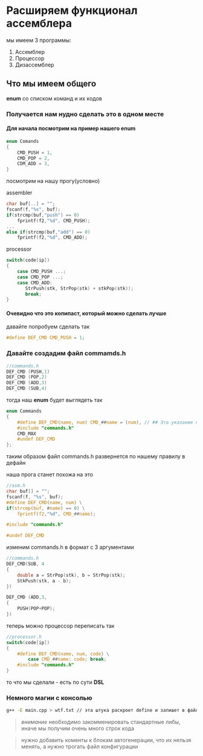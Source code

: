 # Расширяем функционал ассемблера

мы имеем 3 программы:

1. Ассемблер
2. Процессор
3. Дизассемблер

## Что мы имеем общего

**enum** со списком команд и их кодов

### Получается нам нудно сделать это в одном месте

#### Для начала посмотрим на пример нашего enum

```c
enum Comands
{
    CMD_PUSH = 1,
    CMD_POP = 2,
    CDM_ADD = 3,
}
```

посмотрим на нашу прогу(условно)

assembler

```c
char buf[..] = "";
fscanf(f,"%s", buf);
if(strcmp(buf,"push") == 0)
    fprintf(f2,"%d", CMD_PUSH);
...
else if(strcmp(buf,"add") == 0)
    fprintf(f2,"%d", CMD_ADD);
```

processor

```c
switch(code[ip])
{
    case CMD_PUSH ...;
    case CMD_POP ...;
    case CMD_ADD:
       StrPush(stk, StrPop(stk) + stkPop(stk));
       break;
}
```

#### Очевидно что это копипаст, который можно сделать лучше

давайте попробуем сделать так

```c
#define DEF_CMD CMD_PUSH = 1;
```

### Давайте создадим файл **commamds.h**

```c
//commands.h
DEF_CMD (PUSH,1)
DEF_CMD (POP,2)
DEF_CMD (ADD,3)
DEF_CMD (SUB,4)


```

тогда наш **enum** будет выглядеть так

```c
enum Commands
{
    #define DEF_CMD(name, num) CMD_##name = (num), // ## Это указание предпроцессору "приклеить имя name к CMD_
    #include "commands.h"
    CMD_MAX
    #undef DEF_CMD
};
``` 

таким образом файл commands.h развернется по нашему правилу в дефайн

наша прога станет похожа на это

```c
//asm.h
char buf[] = "";
fscanf(f, "%s", buf);
#define DEF_CMD(name, num) \
if(strcmp(buf, #name) == 0) \
    fprintf(f2,"%d", CMD_##name);

#include "commands.h"

#undef DEF_CMD
```

изменим commands.h в формат с 3 аргументами 

```c
//commands.h
DEF_CMD(SUB, 4
{
    double a = StrPop(stk), b = StrPop(stk);
    StkPush(stk, a - b);
})

DEF_CMD (ADD,3,
{
    PUSH(POP+POP);
})
```

теперь можно процессор переписать так

```c
//processor.h
switch(code[ip])
{
    #define DEF_CMD(name, num, code) \
        case CMD_##name: code; break;
    #include "commands.h"
}
```

то что мы сделали - есть по сути **DSL**

### Немного магии с консолью

```bash
g++ -E main.cpp > wtf.txt // эта штука раскроет define и запишет в файл whf.txt
```

>_внимание_ необходимо закомменировать стандартные либы, иначе мы получим очень много строк кода

> нужно добавить коменты к блокам автогенерации, что их нельзя менять, а нужно трогать файл конфигурации